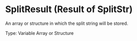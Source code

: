 # SplitResult (Result of SplitStr)

An array or structure in which the split string will be stored.

Type: Variable Array or Structure
